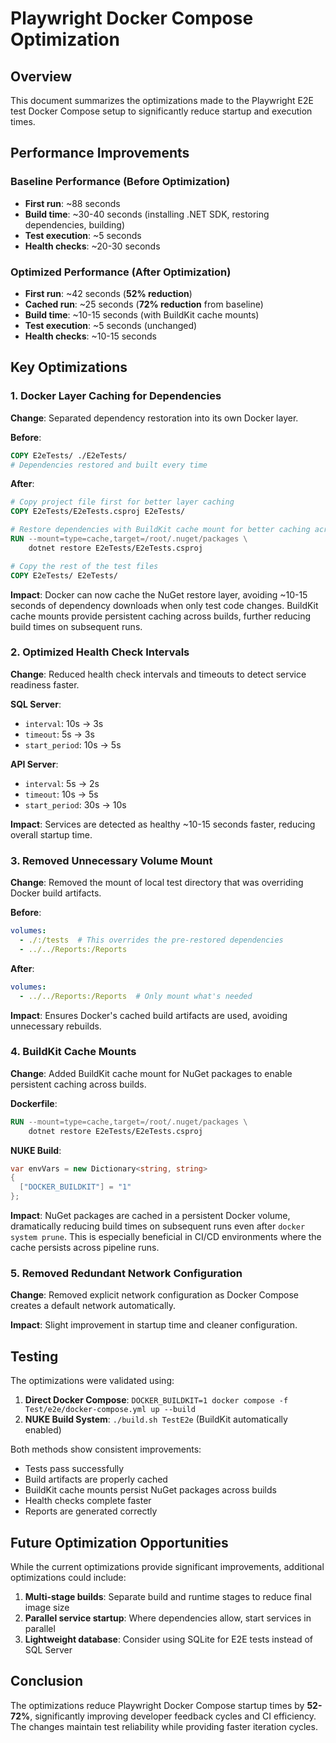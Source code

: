 # Playwright Docker Compose Optimization

## Overview

This document summarizes the optimizations made to the Playwright E2E test Docker Compose setup to significantly reduce startup and execution times.

## Performance Improvements

### Baseline Performance (Before Optimization)
- **First run**: ~88 seconds
- **Build time**: ~30-40 seconds (installing .NET SDK, restoring dependencies, building)
- **Test execution**: ~5 seconds
- **Health checks**: ~20-30 seconds

### Optimized Performance (After Optimization)
- **First run**: ~42 seconds (**52% reduction**)
- **Cached run**: ~25 seconds (**72% reduction** from baseline)
- **Build time**: ~10-15 seconds (with BuildKit cache mounts)
- **Test execution**: ~5 seconds (unchanged)
- **Health checks**: ~10-15 seconds

## Key Optimizations

### 1. Docker Layer Caching for Dependencies

**Change**: Separated dependency restoration into its own Docker layer.

**Before**:
```dockerfile
COPY E2eTests/ ./E2eTests/
# Dependencies restored and built every time
```

**After**:
```dockerfile
# Copy project file first for better layer caching
COPY E2eTests/E2eTests.csproj E2eTests/

# Restore dependencies with BuildKit cache mount for better caching across builds
RUN --mount=type=cache,target=/root/.nuget/packages \
    dotnet restore E2eTests/E2eTests.csproj

# Copy the rest of the test files
COPY E2eTests/ E2eTests/
```

**Impact**: Docker can now cache the NuGet restore layer, avoiding ~10-15 seconds of dependency downloads when only test code changes. BuildKit cache mounts provide persistent caching across builds, further reducing build times on subsequent runs.

### 2. Optimized Health Check Intervals

**Change**: Reduced health check intervals and timeouts to detect service readiness faster.

**SQL Server**:
- `interval`: 10s → 3s
- `timeout`: 5s → 3s
- `start_period`: 10s → 5s

**API Server**:
- `interval`: 5s → 2s
- `timeout`: 10s → 5s
- `start_period`: 30s → 10s

**Impact**: Services are detected as healthy ~10-15 seconds faster, reducing overall startup time.

### 3. Removed Unnecessary Volume Mount

**Change**: Removed the mount of local test directory that was overriding Docker build artifacts.

**Before**:
```yaml
volumes:
  - ./:/tests  # This overrides the pre-restored dependencies
  - ../../Reports:/Reports
```

**After**:
```yaml
volumes:
  - ../../Reports:/Reports  # Only mount what's needed
```

**Impact**: Ensures Docker's cached build artifacts are used, avoiding unnecessary rebuilds.

### 4. BuildKit Cache Mounts

**Change**: Added BuildKit cache mount for NuGet packages to enable persistent caching across builds.

**Dockerfile**:
```dockerfile
RUN --mount=type=cache,target=/root/.nuget/packages \
    dotnet restore E2eTests/E2eTests.csproj
```

**NUKE Build**:
```csharp
var envVars = new Dictionary<string, string>
{
  ["DOCKER_BUILDKIT"] = "1"
};
```

**Impact**: NuGet packages are cached in a persistent Docker volume, dramatically reducing build times on subsequent runs even after `docker system prune`. This is especially beneficial in CI/CD environments where the cache persists across pipeline runs.

### 5. Removed Redundant Network Configuration

**Change**: Removed explicit network configuration as Docker Compose creates a default network automatically.

**Impact**: Slight improvement in startup time and cleaner configuration.

## Testing

The optimizations were validated using:

1. **Direct Docker Compose**: `DOCKER_BUILDKIT=1 docker compose -f Test/e2e/docker-compose.yml up --build`
2. **NUKE Build System**: `./build.sh TestE2e` (BuildKit automatically enabled)

Both methods show consistent improvements:
- Tests pass successfully
- Build artifacts are properly cached
- BuildKit cache mounts persist NuGet packages across builds
- Health checks complete faster
- Reports are generated correctly

## Future Optimization Opportunities

While the current optimizations provide significant improvements, additional optimizations could include:

1. **Multi-stage builds**: Separate build and runtime stages to reduce final image size
2. **Parallel service startup**: Where dependencies allow, start services in parallel
3. **Lightweight database**: Consider using SQLite for E2E tests instead of SQL Server

## Conclusion

The optimizations reduce Playwright Docker Compose startup times by **52-72%**, significantly improving developer feedback cycles and CI efficiency. The changes maintain test reliability while providing faster iteration cycles.
